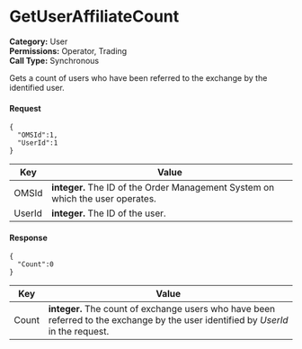 # GetUserAffiliateCount

**Category:** User\
**Permissions:** Operator, Trading\
**Call Type:** Synchronous

Gets a count of users who have been referred to the exchange by the identified user.

#### Request <a href="#request" id="request"></a>

```
{
  "OMSId":1,
  "UserId":1
}
```

| Key    | Value                                                                          |
| ------ | ------------------------------------------------------------------------------ |
| OMSId  | **integer.** The ID of the Order Management System on which the user operates. |
| UserId | **integer.** The ID of the user.                                               |

#### Response <a href="#response" id="response"></a>

```
{
  "Count":0
}
```

| Key   | Value                                                                                                                              |
| ----- | ---------------------------------------------------------------------------------------------------------------------------------- |
| Count | **integer.** The count of exchange users who have been referred to the exchange by the user identified by _UserId_ in the request. |
